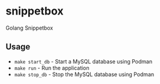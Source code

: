 # snippetbox
Golang Snippetbox

## Usage

* `make start_db` - Start a MySQL database using Podman
* `make run` - Run the application
* `make stop_db` - Stop the MySQL database using Podman
